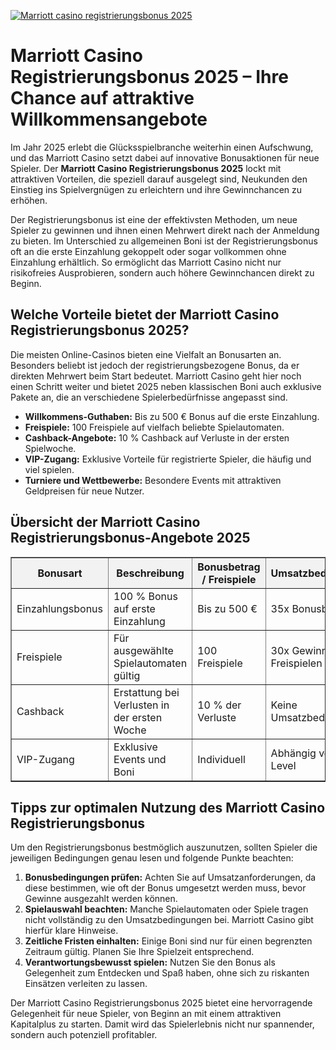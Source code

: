 [![Marriott casino registrierungsbonus 2025](https://123-caf.pages.dev/gitsignup.png)](https://vrmoo.ru/Bt82HjjY)

<h1>Marriott Casino Registrierungsbonus 2025 – Ihre Chance auf attraktive Willkommensangebote</h1>  <p>Im Jahr 2025 erlebt die Glücksspielbranche weiterhin einen Aufschwung, und das Marriott Casino setzt dabei auf innovative Bonusaktionen für neue Spieler. Der <strong>Marriott Casino Registrierungsbonus 2025</strong> lockt mit attraktiven Vorteilen, die speziell darauf ausgelegt sind, Neukunden den Einstieg ins Spielvergnügen zu erleichtern und ihre Gewinnchancen zu erhöhen.</p>  <p>Der Registrierungsbonus ist eine der effektivsten Methoden, um neue Spieler zu gewinnen und ihnen einen Mehrwert direkt nach der Anmeldung zu bieten. Im Unterschied zu allgemeinen Boni ist der Registrierungsbonus oft an die erste Einzahlung gekoppelt oder sogar vollkommen ohne Einzahlung erhältlich. So ermöglicht das Marriott Casino nicht nur risikofreies Ausprobieren, sondern auch höhere Gewinnchancen direkt zu Beginn.</p>  <h2>Welche Vorteile bietet der Marriott Casino Registrierungsbonus 2025?</h2>  <p>Die meisten Online-Casinos bieten eine Vielfalt an Bonusarten an. Besonders beliebt ist jedoch der registrierungsbezogene Bonus, da er direkten Mehrwert beim Start bedeutet. Marriott Casino geht hier noch einen Schritt weiter und bietet 2025 neben klassischen Boni auch exklusive Pakete an, die an verschiedene Spielerbedürfnisse angepasst sind.</p>  <ul>   <li><strong>Willkommens-Guthaben:</strong> Bis zu 500 € Bonus auf die erste Einzahlung.</li>   <li><strong>Freispiele:</strong> 100 Freispiele auf vielfach beliebte Spielautomaten.</li>   <li><strong>Cashback-Angebote:</strong> 10 % Cashback auf Verluste in der ersten Spielwoche.</li>   <li><strong>VIP-Zugang:</strong> Exklusive Vorteile für registrierte Spieler, die häufig und viel spielen.</li>   <li><strong>Turniere und Wettbewerbe:</strong> Besondere Events mit attraktiven Geldpreisen für neue Nutzer.</li> </ul>  <h2>Übersicht der Marriott Casino Registrierungsbonus-Angebote 2025</h2>  <table border="1" cellpadding="8" cellspacing="0" style="border-collapse: collapse; width: 100%; max-width: 600px;">   <thead>     <tr style="background-color: #f2f2f2;">       <th>Bonusart</th>       <th>Beschreibung</th>       <th>Bonusbetrag / Freispiele</th>       <th>Umsatzbedingungen</th>     </tr>   </thead>   <tbody>     <tr>       <td>Einzahlungsbonus</td>       <td>100 % Bonus auf erste Einzahlung</td>       <td>Bis zu 500 €</td>       <td>35x Bonusbetrag</td>     </tr>     <tr>       <td>Freispiele</td>       <td>Für ausgewählte Spielautomaten gültig</td>       <td>100 Freispiele</td>       <td>30x Gewinn aus Freispielen</td>     </tr>     <tr>       <td>Cashback</td>       <td>Erstattung bei Verlusten in der ersten Woche</td>       <td>10 % der Verluste</td>       <td>Keine Umsatzbedingungen</td>     </tr>     <tr>       <td>VIP-Zugang</td>       <td>Exklusive Events und Boni</td>       <td>Individuell</td>       <td>Abhängig von VIP-Level</td>     </tr>   </tbody> </table>  <h2>Tipps zur optimalen Nutzung des Marriott Casino Registrierungsbonus</h2>  <p>Um den Registrierungsbonus bestmöglich auszunutzen, sollten Spieler die jeweiligen Bedingungen genau lesen und folgende Punkte beachten:</p>  <ol>   <li><strong>Bonusbedingungen prüfen:</strong> Achten Sie auf Umsatzanforderungen, da diese bestimmen, wie oft der Bonus umgesetzt werden muss, bevor Gewinne ausgezahlt werden können.</li>   <li><strong>Spielauswahl beachten:</strong> Manche Spielautomaten oder Spiele tragen nicht vollständig zu den Umsatzbedingungen bei. Marriott Casino gibt hierfür klare Hinweise.</li>   <li><strong>Zeitliche Fristen einhalten:</strong> Einige Boni sind nur für einen begrenzten Zeitraum gültig. Planen Sie Ihre Spielzeit entsprechend.</li>   <li><strong>Verantwortungsbewusst spielen:</strong> Nutzen Sie den Bonus als Gelegenheit zum Entdecken und Spaß haben, ohne sich zu riskanten Einsätzen verleiten zu lassen.</li> </ol>  <p>Der Marriott Casino Registrierungsbonus 2025 bietet eine hervorragende Gelegenheit für neue Spieler, von Beginn an mit einem attraktiven Kapitalplus zu starten. Damit wird das Spielerlebnis nicht nur spannender, sondern auch potenziell profitabler.</p>